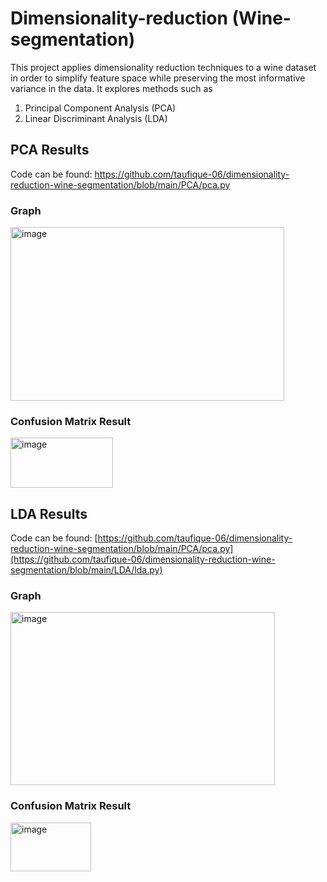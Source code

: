 # Dimensionality-reduction (Wine-segmentation)
This project applies dimensionality reduction techniques to a wine dataset in order to simplify feature space while preserving the most informative variance in the data. It explores methods such as 
1. Principal Component Analysis (PCA)
2. Linear Discriminant Analysis (LDA)

## PCA Results
Code can be found: https://github.com/taufique-06/dimensionality-reduction-wine-segmentation/blob/main/PCA/pca.py

### Graph
<img width="438" height="278" alt="image" src="https://github.com/user-attachments/assets/84b1db4e-7fe3-4806-8d32-de4468a7a5a2" />

### Confusion Matrix Result
<img width="164" height="80" alt="image" src="https://github.com/user-attachments/assets/d801b080-c22c-4e0f-a812-98b399220054" />

## LDA Results
Code can be found: [https://github.com/taufique-06/dimensionality-reduction-wine-segmentation/blob/main/PCA/pca.py](https://github.com/taufique-06/dimensionality-reduction-wine-segmentation/blob/main/LDA/lda.py)

### Graph
<img width="423" height="277" alt="image" src="https://github.com/user-attachments/assets/cfe1b565-1f8d-4e74-b415-d9551c29305d" />

### Confusion Matrix Result
<img width="129" height="78" alt="image" src="https://github.com/user-attachments/assets/a54935cc-fc5d-4d3f-8c3d-33dd97e229b1" />
